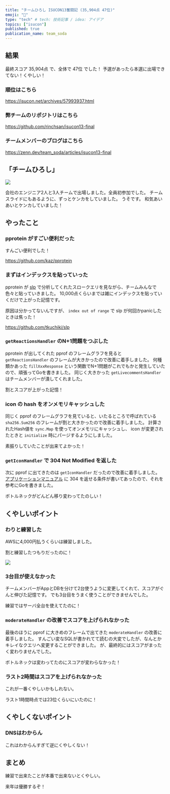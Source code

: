 ```yaml
---
title: "チームひろし ISUCON13奮闘記 (35,904点 47位)"
emoji: "🦊"
type: "tech" # tech: 技術記事 / idea: アイデア
topics: ["isucon"]
published: true
publication_name: team_soda
---
```


## 結果

最終スコア 35,904点 で、全体で 47位 でした！
予選があったら本選に出場できてない！くやしい！

### 順位はこちら

https://isucon.net/archives/57993937.html

### 弊チームのリポジトリはこちら

https://github.com/rinchsan/isucon13-final

### チームメンバーのブログはこちら

https://zenn.dev/team_soda/articles/isucon13-final

## 「チームひろし」

![](https://storage.googleapis.com/zenn-user-upload/ed0f5b10e6da-20231126.png)

会社のエンジニア2人と3人チームで出場しました。全員初参加でした。
チームスライドにもあるように、ずっとケンカをしていました。
うそです。
和気あいあいとケンカしていました！

## やったこと

### pprotein がすごい便利だった

すんごい便利でした！

https://github.com/kaz/pprotein

### まずはインデックスを貼っていった

pprotein が [slp](https://github.com/tkuchiki/slp) で分析してくれたスロークエリを見ながら、チームみんなで色々と貼っていきました。
10,000点くらいまでは雑にインデックスを貼っていくだけで上がった記憶です。

原因は分かってないんですが、 `index out of range` で slp が何回かpanicしたときは焦った！

https://github.com/tkuchiki/slp

### `getReactionsHandler` のN+1問題をつぶした

pprotein が出してくれた pprof のフレームグラフを見ると `getReactionsHandler` のフレームが大きかったので改善に着手しました。
何種類かあった `fillXxxResponse` という関数でN+1問題がこれでもかと発生していたので、頑張ってGoを書きました。
同じく大きかった `getLivecommentsHandler` はチームメンバーが潰してくれました。

割とスコアが上がった記憶！

### icon の hash をオンメモリキャッシュした

同じく pprof のフレームグラフを見ていると、いたるところで呼ばれている `sha256.Sum256` のフレームが割と大きかったので改善に着手しました。
計算されたHash値を `sync.Map` を使ってオンメモリにキャッシュし、 icon が変更されたときと `initialize` 時にパージするようにしました。

素振りしていたことが出来てよかった！

### `getIconHandler` で 304 Not Modified を返した

次に pprof に出てきたのは `getIconHandler` だったので改善に着手しました。
[アプリケーションマニュアル](https://gist.github.com/kazeburo/70b352e6d51969b214f919bcf0794ba6) に 304 を返せる条件が書いてあったので、それを参考にGoを書きました。

ボトルネックがどんどん移り変わってたのしい！

## くやしいポイント

### わりと練習した

AWSに4,000円払うくらいは練習しました。

割と練習したつもりだったのに！

![](https://storage.googleapis.com/zenn-user-upload/bae7efc39529-20231126.png)

### 3台目が使えなかった

チームメンバーがAppとDBを分けて2台使うように変更してくれて、スコアがぐんと伸びた記憶です。
でも3台目をうまく使うことができませんでした。

練習ではサーバ全台を使えてたのに！

### `moderateHandler` の改善でスコアを上げられなかった

最後のほうに pprof に大きめのフレームで出てきた `moderateHandler` の改善に着手しました。
すんごい変なSQLが書かれてて読むの大変でしたが、なんとかキレイなクエリへ変更することができました。
が、最終的にはスコアがまったく変わりませんでした。

ボトルネックは変わってたのにスコアが変わらなかった！

### ラスト2時間はスコアを上げられなかった

これが一番くやしいかもしれない。

ラスト1時間時点では23位くらいにいたのに！

## くやしくないポイント

### DNSはわからん

これはわからんすぎて逆にくやしくない！

## まとめ

練習で出来たことが本番で出来ないとくやしい。

来年は優勝するぞ！
